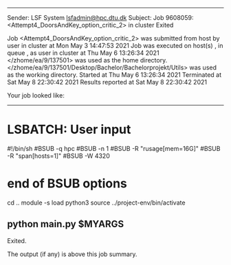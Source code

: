 
------------------------------------------------------------
Sender: LSF System <lsfadmin@hpc.dtu.dk>
Subject: Job 9608059: <Attempt4_DoorsAndKey_option_critic_2> in cluster <dcc> Exited

Job <Attempt4_DoorsAndKey_option_critic_2> was submitted from host <gbarlogin1> by user <s183914> in cluster <dcc> at Mon May  3 14:47:53 2021
Job was executed on host(s) <n-62-11-68>, in queue <hpc>, as user <s183914> in cluster <dcc> at Thu May  6 13:26:34 2021
</zhome/ea/9/137501> was used as the home directory.
</zhome/ea/9/137501/Desktop/Bachelor/Bachelorprojekt/Utils> was used as the working directory.
Started at Thu May  6 13:26:34 2021
Terminated at Sat May  8 22:30:42 2021
Results reported at Sat May  8 22:30:42 2021

Your job looked like:

------------------------------------------------------------
# LSBATCH: User input
#!/bin/sh
#BSUB -q hpc
#BSUB -n 1
#BSUB -R "rusage[mem=16G]"
#BSUB -R "span[hosts=1]"
#BSUB -W 4320
# end of BSUB options
cd ..
module -s load python3
source ../project-env/bin/activate

python main.py $MYARGS
------------------------------------------------------------

Exited.


The output (if any) is above this job summary.

